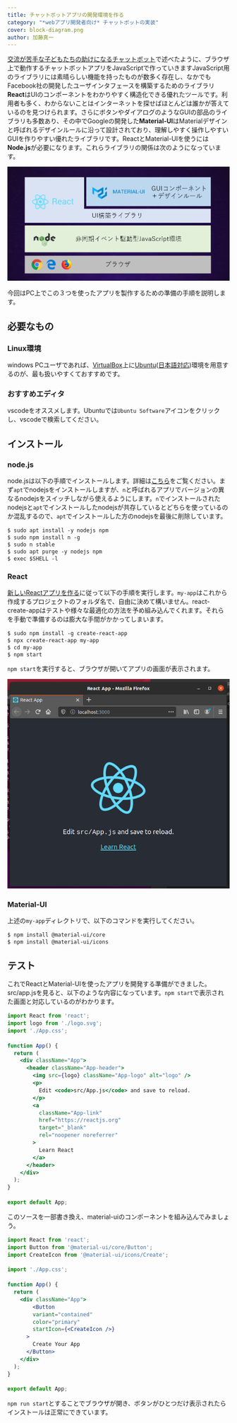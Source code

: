 ```yaml
---
title: チャットボットアプリの開発環境を作る
category: "*webアプリ開発者向け* チャットボットの実装"
cover: block-diagram.png
author: 加藤真一
---
```


[交流が苦手な子どもたちの助けになるチャットボット](../child-helper-bot)で述べたように、ブラウザ上で動作するチャットボットアプリをJavaScriptで作っていきますJavaScript用のライブラリには素晴らしい機能を持ったものが数多く存在し、なかでもFacebook社の開発したユーザインタフェースを構築するためのライブラリ**React**はUIのコンポーネントをわかりやすく構造化できる優れたツールです。利用者も多く、わからないことはインターネットを探せばほとんどは誰かが答えているのを見つけられます。さらにボタンやダイアログのようなGUIの部品のライブラリも多数あり、その中でGoogleの開発した**Material-UI**はMaterialデザインと呼ばれるデザインルールに沿って設計されており、理解しやすく操作しやすいGUIを作りやすい優れたライブラリです。ReactとMaterial-UIを使うには**Node.js**が必要になります。これらライブラリの関係は次のようになっています。

![Node.js+React+MaterialUI](./block-diagram.png)

今回はPC上でこの３つを使ったアプリを製作するための準備の手順を説明します。

## 必要なもの

### Linux環境

windows PCユーザであれば、[VirtualBox](https://www.virtualbox.org/)上に[Ubuntu](https://ubuntu.com/)([日本語対応](https://www.ubuntulinux.jp/ubuntu))環境を用意するのが、最も扱いやすくておすすめです。

### おすすめエディタ

vscodeをオススメします。Ubuntuでは`Ubuntu Software`アイコンをクリックし、vscodeで検索してください。

## インストール

### node.js

node.jsは以下の手順でインストールします。詳細は[こちら](https://qiita.com/seibe/items/36cef7df85fe2cefa3ea)をご覧ください。まず`apt`でnodejsをインストールしますが、`n`と呼ばれるアプリでバージョンの異なるnodejsをスイッチしながら使えるようにします。`n`でインストールされたnodejsと`apt`でインストールしたnodejsが共存しているとどちらを使っているのか混乱するので、`apt`でインストールした方のnodejsを最後に削除しています。

```shell-session
$ sudo apt install -y nodejs npm
$ sudo npm install n -g
$ sudo n stable
$ sudo apt purge -y nodejs npm
$ exec $SHELL -l
```

### React

[新しいReactアプリを作る](https://ja.reactjs.org/docs/create-a-new-react-app.html)に従って以下の手順を実行します。`my-app`はこれから作成するプロジェクトのフォルダ名で、自由に決めて構いません。react-create-appはテストや様々な最適化の方法を予め組み込んでくれます。それらを手動で準備するのは膨大な手間がかかってしまいます。

```shell-session
$ sudo npm install -g create-react-app
$ npx create-react-app my-app
$ cd my-app
$ npm start
```

`npm start`を実行すると、ブラウザが開いてアプリの画面が表示されます。

![react-app](./react-app.png)

### Material-UI

上述の`my-app`ディレクトリで、以下のコマンドを実行してください。

```shell-session
$ npm install @material-ui/core
$ npm install @material-ui/icons
```

## テスト

これでReactとMaterial-UIを使ったアプリを開発する準備ができました。
src/app.jsを見ると、以下のような内容になっています。`npm start`で表示された画面と対応しているのがわかります。

```jsx
import React from 'react';
import logo from './logo.svg';
import './App.css';

function App() {
  return (
    <div className="App">
      <header className="App-header">
        <img src={logo} className="App-logo" alt="logo" />
        <p>
          Edit <code>src/App.js</code> and save to reload.
        </p>
        <a
          className="App-link"
          href="https://reactjs.org"
          target="_blank"
          rel="noopener noreferrer"
        >
          Learn React
        </a>
      </header>
    </div>
  );
}

export default App;
```

このソースを一部書き換え、material-uiのコンポーネントを組み込んでみましょう。

```jsx
import React from 'react';
import Button from '@material-ui/core/Button'; 
import CreateIcon from '@material-ui/icons/Create'; 

import './App.css';

function App() {
  return (
    <div className="App">
        <Button
        variant="contained"
        color="primary"
        startIcon={<CreateIcon />}
      >
        Create Your App
      </Button>
    </div>
  );
}

export default App;
```
`npm run start`とすることでブラウザが開き、ボタンがひとつだけ表示されたらインストールは正常にできています。